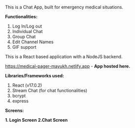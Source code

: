 This is a Chat App, built for emergency medical situations.

**Functionalities:**

1. Log In/Log out
2. Individual Chat
3. Group Chat
4. Edit Channel Names
5. GIF support

This is a React based application with a NodeJS backend.

https://medical-pager-mayukh.netlify.app - **App hosted here.**

**Libraries/Frameworks used:**

1. React (v17.0.2)
2. Stream Chat (for chat functionalities)
3. bcrypt
4. express

**Screens:**

**1. Login Screen**
**2.Chat Screen**
